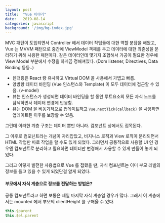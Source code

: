 ```yaml
---
layout: post
title:  "Vue 이야기"
date:   2019-08-14
categories: javascript
background: '/img/bg-index.jpg'
---
```


MVC 패턴이 도입되면서 Controller 에서 데이터 작업들에 대한 역할 분담을 해왔고,
Vue 는 MVVM 패턴으로 중간에 ViewModel 객체를 두고 데이터에 대한 의존성을 분리하기 위해 사용한 패턴이다.
같은 데이터인데 몇가지 조합해서 가공이 필요한 경우에 View Model 부분에서 수정을 하게끔 정해져있다. 
(Dom listener, Directives, Data Binding 등등..)

- 렌더링은 React 랑 유사하고 Virtual DOM 을 사용해서 가볍고 빠름.
- 양방향 데이터 바인딩 (Vue 인스턴스와 Template) 이 모두 데이터에 접근할 수 있음. (v-model)
- 뷰는 인스턴스가 생성되면 데이터 바인딩을 할 동안 루트요소의 모든 자식 노드를 탐색하면서 데이터 변경에 반응함.
- 뷰는 DOM 을 비동기적으로 업데이트하고 `Vue.nextTick(callback)` 을 사용하면 업데이트된 이후를 보장할 수 있음.

그런데 이러한 계층 구조는 데이터 뿐만 아니라. 컴포넌트 상에서도 접목된다.
 
그 이후로 컴포넌트라는 개념이 자리잡았고, 비지니스 로직과 View 로직이 분리되면서 HTML 작업만 따로 작업을 할 수도 있게 되었다. 
그러면서 공통적으로 사용할 UI 인 경우엔 컴포넌트로 분리하고 필요하면 데이터만 변경해서 사용할 수 있게 만들어 놓게 되었다.

그리고 이렇게 발전한 사용법으로 Vue 를 접했을 땐, 자식 컴포넌트는 이미 부모 레벨의 정보를 들고 있을 수 있게 되었단걸 알게 되었다.

#### 부모에서 자식 계층으로 정보를 전달하는 방법은?
공통 컴포넌트라고 하면 보통은 제일 마지막 자식 계층일 경우가 많다. 
그래서 이 계층에서는 mounted 에서 부모의 clientHeight 를 구해올 수 있다. 

``` js
this.$parent
this.$el.parent
```
